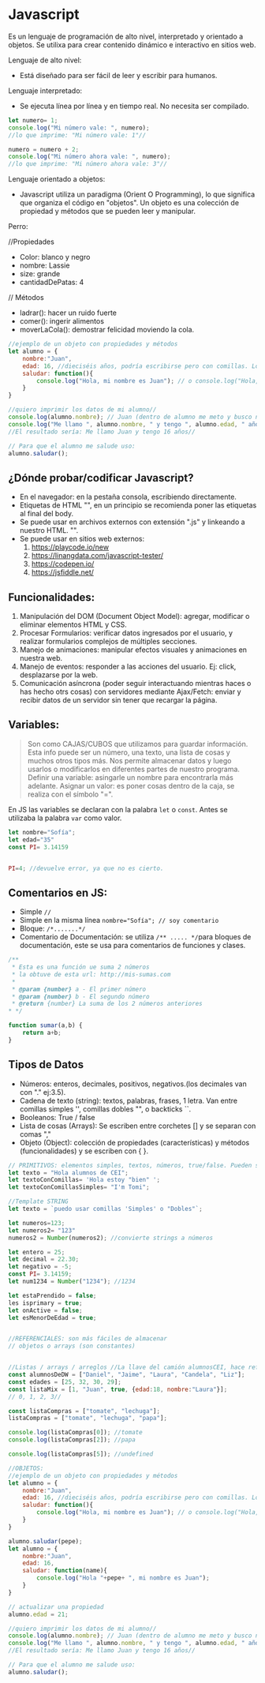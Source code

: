 # Javascript

Es un lenguaje de programación de alto nivel, interpretado y orientado a objetos. Se utilixa para crear contenido dinámico e interactivo en sitios web.

Lenguaje de alto nivel:
- Está diseñado para ser fácil de leer y escribir para humanos.

Lenguaje interpretado:
- Se ejecuta línea por línea y en tiempo real. No necesita ser compilado.

```js
let numero= 1;
console.log("Mi número vale: ", numero);
//lo que imprime: "Mi número vale: 1"//

numero = numero + 2;
console.log("Mi número ahora vale: ", numero);
//lo que imprime: "Mi número ahora vale: 3"//
```

Lenguaje orientado a objetos:
- Javascript utiliza un paradigma (Orient O Programming), lo que significa que organiza el código en "objetos". Un objeto es una colección de propiedad y métodos que se pueden leer y manipular.

Perro:

//Propiedades
- Color: blanco y negro
- nombre: Lassie
- size: grande
- cantidadDePatas: 4

// Métodos
- ladrar(): hacer un ruido fuerte
- comer(): ingerir alimentos
- moverLaCola(): demostrar felicidad moviendo la cola.

```js
//ejemplo de un objeto con propiedades y métodos
let alumno = {
    nombre:"Juan",
    edad: 16, //dieciséis años, podría escribirse pero con comillas. Los nº no las llevan//
    saludar: function(){ 
        console.log("Hola, mi nombre es Juan"); // o console.log("Hola, mi nombre es "nombre");
    }
}

//quiero imprimir los datos de mi alumno//
console.log(alumno.nombre); // Juan (dentro de alumno me meto y busco nombre, me da Juan)
console.log("Me llamo ", alumno.nombre, " y tengo ", alumno.edad, " años");
//El resultado sería: Me llamo Juan y tengo 16 años//

// Para que el alumno me salude uso:
alumno.saludar();

```

## ¿Dónde probar/codificar Javascript?

- En el navegador: en la pestaña consola, escribiendo directamente.
- Etiquetas de HTML "<script></script>", en un principio se recomienda poner las etiquetas al final del body.
- Se puede usar en archivos externos con extensión ".js" y linkeando a nuestro HTML. "<script src="./js/mi-archivo.js"></script>".
- Se puede usar en sitios web externos:
    1. https://playcode.io/new
    2. https://linangdata.com/javascript-tester/
    3. https://codepen.io/
    4. https://jsfiddle.net/

## Funcionalidades:

1. Manipulación del DOM (Document Object Model): agregar, modificar o eliminar elementos HTML y CSS.
2. Procesar Formularios: verificar datos ingresados por el usuario, y realizar formularios complejos de múltiples secciones.
3. Manejo de animaciones: manipular efectos visuales y animaciones en nuestra web.
4. Manejo de eventos: responder a las acciones del usuario. Ej: click, desplazarse por la web.
5. Comunicación asíncrona (poder seguir interactuando mientras haces o has hecho otrs cosas) con servidores mediante Ajax/Fetch: enviar y recibir datos de un servidor sin tener que recargar la página.

## Variables:
> Son como CAJAS/CUBOS que utilizamos para guardar información. Esta info puede ser un número, una texto, una lista de cosas y muchos otros tipos más.
Nos permite almacenar datos y luego usarlos o modificarlos en diferentes partes de nuestro programa.
> Definir una variable: asingarle un nombre para encontrarla más adelante.
> Asignar un valor: es poner cosas dentro de la caja,  se realiza con el símbolo "=".

En JS las variables se declaran con la palabra `let` o `const`. Antes se utilizaba la palabra `var` como valor.

```js
let nombre="Sofía";
let edad="35"
const PI= 3.14159


PI=4; //devuelve error, ya que no es cierto.
```

## Comentarios en JS:
- Simple `//`
- Simple en la misma línea `nombre="Sofía"; // soy comentario`
- Bloque: `/*.......*/`
- Comentario de Documentación: se utiliza `/** ..... */`para bloques de documentación, este se usa para comentarios de funciones y clases.

```js
/**
 * Esta es una función ue suma 2 números
 * la obtuve de esta url: http://mis-sumas.com
 * 
 * @param {number} a - El primer número
 * @param {number} b - El segundo número
 * @return {number} La suma de los 2 números anteriores
* */

function sumar(a,b) {
    return a+b;
}
``` 

## Tipos de Datos

- Números: enteros, decimales, positivos, negativos.(los decimales van con "." ej:3.5).
- Cadena de texto (string): textos, palabras, frases, 1 letra. Van entre comillas simples '', comillas dobles "", o backticks ``.
- Booleanos: True / false
- Lista de cosas (Arrays): Se escriben entre corchetes [] y se separan con comas ","
- Objeto (Object): colección de propiedades (características) y métodos (funcionalidades) y se escriben con { }.

```js
// PRIMITIVOS: elementos simples, textos, números, true/false. Pueden ser let (cuando puede ser un valor cambiante) o const(cuando va a ser así siempre)
let texto = "Hola alumnos de CEI";
let textoConComillas= 'Hola estoy "bien" ';
let textoConComillasSimples= "I'm Tomi";

//Template STRING
let texto = `puedo usar comillas 'Simples' o "Dobles"`;

let numeros=123;
let numeros2= "123"
numeros2 = Number(numeros2); //convierte strings a números

let entero = 25;
let decimal = 22.30;
let negativo = -5;
const PI= 3.14159;
let num1234 = Number("1234"); //1234

let estaPrendido = false;
les isprimary = true;
let onActive = false;
let esMenorDeEdad = true;


//REFERENCIALES: son más fáciles de almacenar 
// objetos o arrays (son constantes)


//Listas / arrays / arreglos //La llave del camión alumnosCEI, hace referencia al camión completo de nombres de alumnos CEI(Pepe, Jaime, Laura)
const alumnosDeDW = ["Daniel", "Jaime", "Laura", "Candela", "Liz"];
const edades = [25, 32, 30, 29];
const listaMix = [1, "Juan", true, {edad:18, nombre:"Laura"}];
// 0, 1, 2, 3//

const listaCompras = ["tomate", "lechuga"];
listaCompras = ["tomate", "lechuga", "papa"];

console.log(listaCompras[0]); //tomate
console.log(listaCompras[2]); //papa

console.log(listaCompras[5]); //undefined

//OBJETOS:
//ejemplo de un objeto con propiedades y métodos
let alumno = {
    nombre:"Juan",
    edad: 16, //dieciséis años, podría escribirse pero con comillas. Los nº no las llevan//
    saludar: function(){ 
        console.log("Hola, mi nombre es Juan"); // o console.log("Hola, mi nombre es "nombre");
    }
}

alumno.saludar(pepe);
let alumno = {
    nombre:"Juan",
    edad: 16,
    saludar: function(name){ 
        console.log("Hola "+pepe+ ", mi nombre es Juan");
    }
}

// actualizar una propiedad
alumno.edad = 21;

//quiero imprimir los datos de mi alumno//
console.log(alumno.nombre); // Juan (dentro de alumno me meto y busco nombre, me da Juan)
console.log("Me llamo ", alumno.nombre, " y tengo ", alumno.edad, " años");
//El resultado sería: Me llamo Juan y tengo 16 años//

// Para que el alumno me salude uso:
alumno.saludar();

```